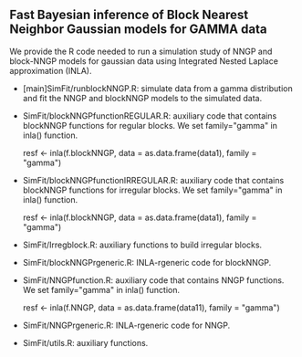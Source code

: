 
## Fast Bayesian inference of Block Nearest Neighbor Gaussian models for GAMMA data

We provide the R code needed to run a simulation study of NNGP and block-NNGP models for gaussian data using Integrated Nested Laplace approximation (INLA).

- [main]SimFit/runblockNNGP.R: simulate   data from a gamma distribution and fit the NNGP and blockNNGP models to the simulated data. 
- SimFit/blockNNGPfunctionREGULAR.R: auxiliary code that contains blockNNGP functions for regular blocks. We set family="gamma" in inla() function. 

  resf <- inla(f.blockNNGP, data = as.data.frame(data1), family = "gamma")

- SimFit/blockNNGPfunctionIRREGULAR.R: auxiliary code that contains blockNNGP functions for irregular blocks. We set family="gamma" in inla() function. 

  resf <- inla(f.blockNNGP, data = as.data.frame(data1), family = "gamma")

- SimFit/Irregblock.R:  auxiliary functions to build irregular blocks.
- SimFit/blockNNGPrgeneric.R: INLA-rgeneric code for blockNNGP.
- SimFit/NNGPfunction.R: auxiliary code that contains NNGP functions. We set family="gamma" in inla() function. 

  resf <- inla(f.NNGP, data = as.data.frame(data11), family = "gamma")

- SimFit/NNGPrgeneric.R: INLA-rgeneric code for NNGP.
- SimFit/utils.R:  auxiliary functions.
